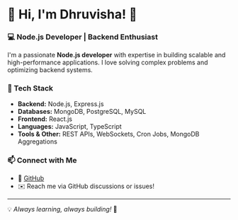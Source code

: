 # 👋 Hi, I'm Dhruvisha! 🚀

### 💻 Node.js Developer | Backend Enthusiast  

I'm a passionate **Node.js developer** with expertise in building scalable and high-performance applications. I love solving complex problems and optimizing backend systems.

### 🔧 Tech Stack  
- **Backend:** Node.js, Express.js  
- **Databases:** MongoDB, PostgreSQL, MySQL  
- **Frontend:** React.js  
- **Languages:** JavaScript, TypeScript  
- **Tools & Other:** REST APIs, WebSockets, Cron Jobs, MongoDB Aggregations  

### 📫 Connect with Me  
- 💼 [GitHub](https://dhruvisha-bhingradiya.github.io/profile)  
- ✉️ Reach me via GitHub discussions or issues!  

---

💡 _Always learning, always building!_ 🚀
